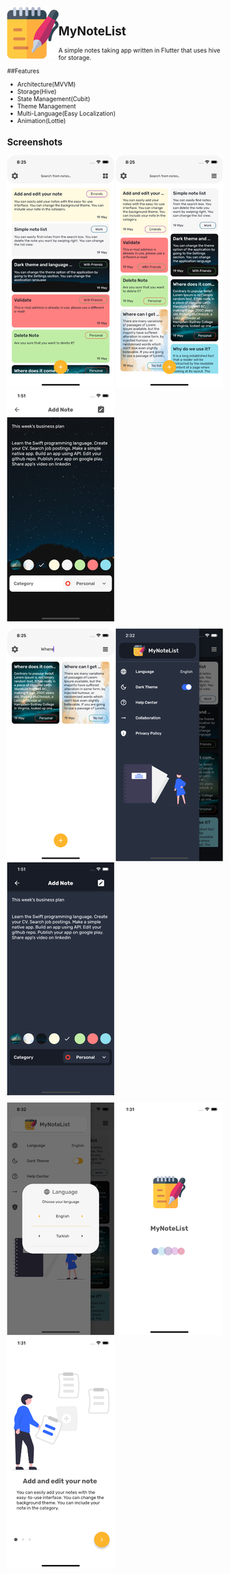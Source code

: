 <img align="left" width="120" height="120" src="https://github.com/serhatylmzr/MyNoteList/blob/main/assets/png/ic_launcher.png" alt="App Icon">

# MyNoteList

A simple notes taking app written in Flutter that uses hive for storage.

##Features
<ul>
  <li>Architecture(MVVM)</li>
  <li>Storage(Hive)</li>
  <li>State Management(Cubit)</li>
  <li>Theme Management</li>
  <li>Multi-Language(Easy Localization)</li>
  <li>Animation(Lottie)</li>
</ul> 

## Screenshots

<p>
  <img src="https://github.com/serhatylmzr/MyNoteList/blob/main/screenshots/list_view.png" alt="List View" width="250">
  <img src="https://github.com/serhatylmzr/MyNoteList/blob/main/screenshots/grid_view.png" alt="Grid View" width="250">
  <img src="https://github.com/serhatylmzr/MyNoteList/blob/main/screenshots/add_note_page.png" alt="Add Note Page" width="250">

</p>

<p>
  <img src="https://github.com/serhatylmzr/MyNoteList/blob/main/screenshots/search.png" alt="Search" width="250">
   <img src="https://github.com/serhatylmzr/MyNoteList/blob/main/screenshots/setting_drawer_dark.png" alt="Setting View" width="250">
  <img src="https://github.com/serhatylmzr/MyNoteList/blob/main/screenshots/add_note_page_dark.png" alt="Add Note Page Dark" width="250">
</p>

<p>
  <img src="https://github.com/serhatylmzr/MyNoteList/blob/main/screenshots/language_popup_light.png" alt="Language Popup" width="250">
   <img src="https://github.com/serhatylmzr/MyNoteList/blob/main/screenshots/splash_screen.png" alt="Splash" width="250">
  <img src="https://github.com/serhatylmzr/MyNoteList/blob/main/screenshots/onboard_page.png" alt="Onboard" width="250">
</p>
